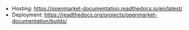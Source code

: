 
- Hosting: https://openmarket-documentation.readthedocs.io/en/latest/
- Deployment: https://readthedocs.org/projects/openmarket-documentation/builds/